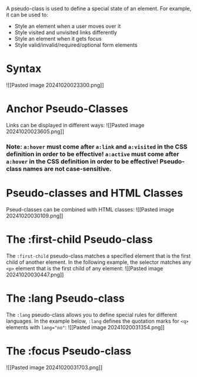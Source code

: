 A pseudo-class is used to define a special state of an element. For example, it can be used to:
- Style an element when a user moves over it
- Style visited and unvisited links differently
- Style an element when it gets focus
- Style valid/invalid/required/optional form elements
# Syntax

![[Pasted image 20241020023300.png]]

# Anchor Pseudo-Classes
Links can be displayed in different ways:
![[Pasted image 20241020023605.png]]
### Note: `a:hover` must come after `a:link` and `a:visited` in the CSS definition in order to be effective! `a:active` must come after `a:hover` in the CSS definition in order to be effective! Pseudo-class names are not case-sensitive.
# Pseudo-classes and HTML Classes
Pseud-classes can be combined with HTML classes: 
![[Pasted image 20241020030109.png]]
# The :first-child Pseudo-class
The `:first-child` pseudo-class matches a specified element that is the first child of another element. In the following example, the selector matches any `<p>` element that is the first child of any element:
![[Pasted image 20241020030447.png]]
# The :lang Pseudo-class
The `:lang` pseudo-class allows you to define special rules for different languages. In the example below, `:lang` defines the quotation marks for `<q>` elements with `lang="no"`:
![[Pasted image 20241020031354.png]]
# The :focus Pseudo-class
![[Pasted image 20241020031703.png]]

